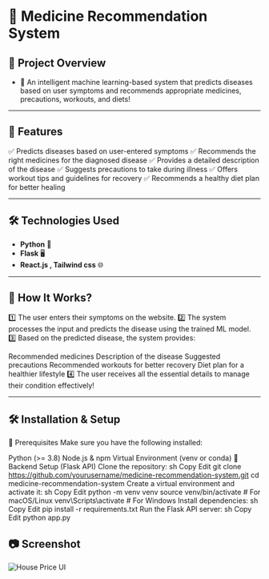 # **🏥 Medicine Recommendation System**

## **🌟 Project Overview**
- 🚀 An intelligent machine learning-based system that predicts diseases based on user symptoms and recommends appropriate medicines, precautions, workouts, and diets!

---

## **🚀 Features**
✅ Predicts diseases based on user-entered symptoms
✅ Recommends the right medicines for the diagnosed disease
✅ Provides a detailed description of the disease
✅ Suggests precautions to take during illness
✅ Offers workout tips and guidelines for recovery
✅ Recommends a healthy diet plan for better healing

---

## **🛠️ Technologies Used**
- **Python** 🐍
- **Flask** 🖥️
- **React.js , Tailwind css** 🌐


---

## **🎯 How It Works?**
1️⃣ The user enters their symptoms on the website.
2️⃣ The system processes the input and predicts the disease using the trained ML model.
3️⃣ Based on the predicted disease, the system provides:

Recommended medicines
Description of the disease
Suggested precautions
Recommended workouts for better recovery
Diet plan for a healthier lifestyle
4️⃣ The user receives all the essential details to manage their condition effectively!

---

## **🛠️ Installation & Setup**

📌 Prerequisites
Make sure you have the following installed:

Python (>= 3.8)
Node.js & npm
Virtual Environment (venv or conda)
🔧 Backend Setup (Flask API)
Clone the repository:
sh
Copy
Edit
git clone https://github.com/yourusername/medicine-recommendation-system.git
cd medicine-recommendation-system
Create a virtual environment and activate it:
sh
Copy
Edit
python -m venv venv
source venv/bin/activate  # For macOS/Linux
venv\Scripts\activate  # For Windows
Install dependencies:
sh
Copy
Edit
pip install -r requirements.txt
Run the Flask API server:
sh
Copy
Edit
python app.py
## **📷 Screenshot**
![House Price UI](Housing_Price_UI.png)





